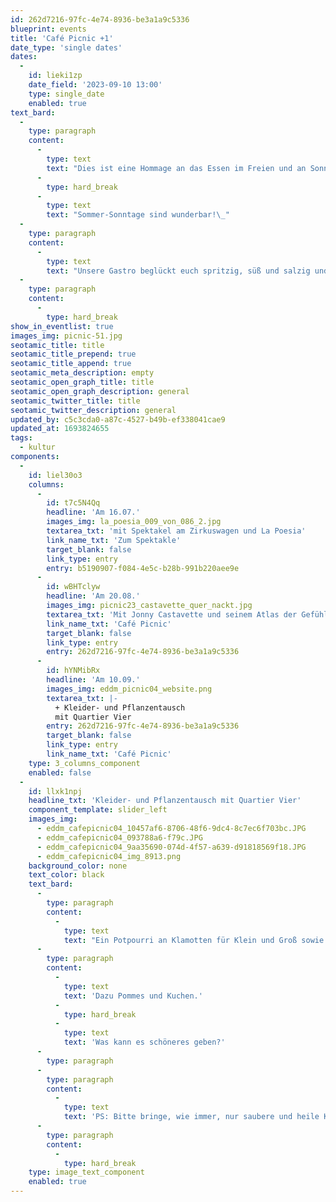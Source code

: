 ```yaml
---
id: 262d7216-97fc-4e74-8936-be3a1a9c5336
blueprint: events
title: 'Café Picnic +1'
date_type: 'single dates'
dates:
  -
    id: lieki1zp
    date_field: '2023-09-10 13:00'
    type: single_date
    enabled: true
text_bard:
  -
    type: paragraph
    content:
      -
        type: text
        text: "Dies ist eine Hommage an das Essen im Freien und an Sonntage.\_"
      -
        type: hard_break
      -
        type: text
        text: "Sommer-Sonntage sind wunderbar!\_"
  -
    type: paragraph
    content:
      -
        type: text
        text: "Unsere Gastro beglückt euch spritzig, süß und salzig und eine unterhaltsame Veranstaltung rundet das Ganze ab.\_"
  -
    type: paragraph
    content:
      -
        type: hard_break
show_in_eventlist: true
images_img: picnic-51.jpg
seotamic_title: title
seotamic_title_prepend: true
seotamic_title_append: true
seotamic_meta_description: empty
seotamic_open_graph_title: title
seotamic_open_graph_description: general
seotamic_twitter_title: title
seotamic_twitter_description: general
updated_by: c5c3cda0-a87c-4527-b49b-ef338041cae9
updated_at: 1693824655
tags:
  - kultur
components:
  -
    id: liel30o3
    columns:
      -
        id: t7c5N4Qq
        headline: 'Am 16.07.'
        images_img: la_poesia_009_von_086_2.jpg
        textarea_txt: 'mit Spektakel am Zirkuswagen und La Poesia'
        link_name_txt: 'Zum Spektakle'
        target_blank: false
        link_type: entry
        entry: b5190907-f084-4e5c-b28b-991b220aee9e
      -
        id: wBHTclyw
        headline: 'Am 20.08.'
        images_img: picnic23_castavette_quer_nackt.jpg
        textarea_txt: 'Mit Jonny Castavette und seinem Atlas der Gefühle'
        link_name_txt: 'Café Picnic'
        target_blank: false
        link_type: entry
        entry: 262d7216-97fc-4e74-8936-be3a1a9c5336
      -
        id: hYNMibRx
        headline: 'Am 10.09.'
        images_img: eddm_picnic04_website.png
        textarea_txt: |-
          + Kleider- und Pflanzentausch
          mit Quartier Vier
        entry: 262d7216-97fc-4e74-8936-be3a1a9c5336
        target_blank: false
        link_type: entry
        link_name_txt: 'Café Picnic'
    type: 3_columns_component
    enabled: false
  -
    id: llxk1npj
    headline_txt: 'Kleider- und Pflanzentausch mit Quartier Vier'
    component_template: slider_left
    images_img:
      - eddm_cafepicnic04_10457af6-8706-48f6-9dc4-8c7ec6f703bc.JPG
      - eddm_cafepicnic04_093788a6-f79c.JPG
      - eddm_cafepicnic04_9aa35690-074d-4f57-a639-d91818569f18.JPG
      - eddm_cafepicnic04_img_8913.png
    background_color: none
    text_color: black
    text_bard:
      -
        type: paragraph
        content:
          -
            type: text
            text: "Ein Potpourri an Klamotten für Klein und Groß sowie dekoratives Grünzeug.\_\_"
      -
        type: paragraph
        content:
          -
            type: text
            text: 'Dazu Pommes und Kuchen.'
          -
            type: hard_break
          -
            type: text
            text: 'Was kann es schöneres geben?'
      -
        type: paragraph
      -
        type: paragraph
        content:
          -
            type: text
            text: 'PS: Bitte bringe, wie immer, nur saubere und heile Kleidung mit.'
      -
        type: paragraph
        content:
          -
            type: hard_break
    type: image_text_component
    enabled: true
---
```

